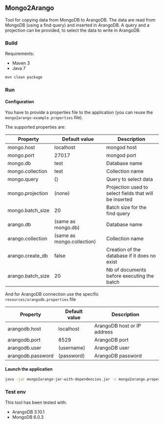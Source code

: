 ## Mongo2Arango

Tool for copying data from MongoDB to ArangoDB. The data are read from MongoDB (using a find query) and inserted in ArangoDB. A query and a projection can be provided, to select the data to write in ArangoDB.


### Build

Requirements:
* Maven 3
* Java 7

```bash
mvn clean package
```

### Run

#### Configuration

You have to provide a properties file to the application (you can reuse the `mongo2arango-example.properties` file).

The supported properties are:


Property                   | Default value              | Description
-------------------------- | -------------------------- | ----------------------------------------------------------------------
mongo.host                 | localhost                  | mongod host
mongo.port                 | 27017                      | mongod port
mongo.db                   | test                       | Database name
mongo.collection           | test                       | Collection name
mongo.query                | {}                         | Query to select data 
mongo.projection           | (none)                     | Projection used to select fields that will be inserted
mongo.batch_size           | 20                         | Batch size for the find query
arango.db                  | (same as mongo.db)         | Database name
arango.collection          | (same as mongo.collection) | Collection name
arango.create_db           | false                      | Creation of the database if it does no exist
arango.batch_size          | 20                         | Nb of documents before executing the batch

And for ArangoDB connection use the specific `resources/arangodb.properties` file

Property                   | Default value              | Description
-------------------------- | -------------------------- | ----------------------------------------------------------------------
arangodb.host			   | localhost                  | ArangoDB host or IP address
arangodb.port			   | 8529                       | ArangoDB port
arangodb.user			   | (username)                 | ArangoDB user
arangodb.password		   | (password)                 | ArangoDB password



#### Launch the application

```bash
java -jar mongo2arango-jar-with-dependencies.jar -c mongo2arango.properties
```


### Test env

This tool has been tested with:
* ArangoDB 3.10.1
* MongoDB 6.0.3

